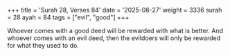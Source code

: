 +++
title = 'Surah 28, Verses 84'
date = '2025-08-27'
weight = 3336
surah = 28
ayah = 84
tags = ["evil", "good"]
+++

Whoever comes with a good deed will be rewarded with what is better. And whoever comes with an evil deed, then the evildoers will only be rewarded for what they used to do.